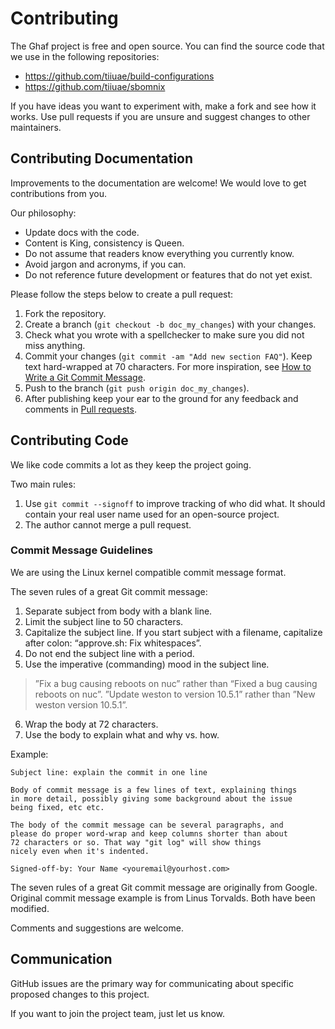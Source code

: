# Contributing

The Ghaf project is free and open source. You can find the source code that we use in the following repositories:

* https://github.com/tiiuae/build-configurations
* https://github.com/tiiuae/sbomnix

If you have ideas you want to experiment with, make a fork and see how it works. Use pull requests if you are unsure and suggest changes to other maintainers.


## Contributing Documentation

Improvements to the documentation are welcome! We would love to get contributions from you.

Our philosophy:

* Update docs with the code.
* Content is King, consistency is Queen.
* Do not assume that readers know everything you currently know.
* Avoid jargon and acronyms, if you can.
* Do not reference future development or features that do not yet exist.

Please follow the steps below to create a pull request:

1. Fork the repository.
2. Create a branch (`git checkout -b doc_my_changes`) with your changes.
3. Check what you wrote with a spellchecker to make sure you did not miss anything.
4. Commit your changes (`git commit -am "Add new section FAQ"`). Keep text hard-wrapped at 70 characters. For more inspiration, see [How to Write a Git Commit Message](https://cbea.ms/git-commit/).
5. Push to the branch (`git push origin doc_my_changes`).
6. After publishing keep your ear to the ground for any feedback and comments in [Pull requests](https://github.com/tiiuae/ghaf/pulls).

## Contributing Code

We like code commits a lot as they keep the project going.

Two main rules:

1. Use `git commit --signoff` to improve tracking of who did what. It should contain your real user name used for an open-source project.
2. The author cannot merge a pull request.

### Commit Message Guidelines

We are using the Linux kernel compatible commit message format.

The seven rules of a great Git commit message:

1. Separate subject from body with a blank line.
2. Limit the subject line to 50 characters.
3. Capitalize the subject line. If you start subject with a filename, capitalize after colon: “approve.sh: Fix whitespaces”.
4. Do not end the subject line with a period.
5. Use the imperative (commanding) mood in the subject line.
>”Fix a bug causing reboots on nuc” rather than “Fixed a bug causing reboots on nuc”. 
>”Update weston to version 10.5.1” rather than ”New weston version 10.5.1”.

6. Wrap the body at 72 characters.
7. Use the body to explain what and why vs. how.

Example:
```
Subject line: explain the commit in one line

Body of commit message is a few lines of text, explaining things
in more detail, possibly giving some background about the issue
being fixed, etc etc.

The body of the commit message can be several paragraphs, and
please do proper word-wrap and keep columns shorter than about
72 characters or so. That way "git log" will show things
nicely even when it's indented.

Signed-off-by: Your Name <youremail@yourhost.com>
```

The seven rules of a great Git commit message are originally from Google. Original commit message example is from Linus Torvalds. Both have been modified.

Comments and suggestions are welcome.


## Communication

GitHub issues are the primary way for communicating about specific proposed changes to this project.

If you want to join the project team, just let us know.

